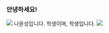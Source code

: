 ### 안녕하세요!

<img src="https://capsule-render.vercel.app/api?type=waving&color=BDBDC8&height=150&section=header" />
나윤성입니다.
학생이며, 학생입니다. 
<img src="https://capsule-render.vercel.app/api?type=waving&color=BDBDC8&height=150&section=footer" />

<!--
**nayunseong07/nayunseong07** is a ✨ _special_ ✨ repository because its `README.md` (this file) appears on your GitHub profile.

Here are some ideas to get you started:

- 🔭 I’m currently working on ...
- 🌱 I’m currently learning ...
- 👯 I’m looking to collaborate on ...
- 🤔 I’m looking for help with ...
- 💬 Ask me about ...
- 📫 How to reach me: ...
- 😄 Pronouns: ...
- ⚡ Fun fact: ...
-->
